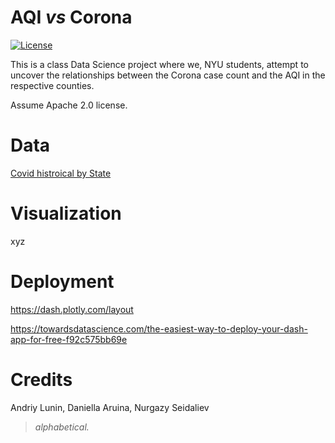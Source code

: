 # AQI _vs_ Corona




[![License](https://img.shields.io/badge/License-Apache%202.0-blue.svg)](https://github.com/moon1ock/AQI_vs_Corona/blob/main/LICENSE)


This is a class Data Science project where we, NYU students, attempt to uncover the relationships between the Corona case count and the AQI in the respective counties.

Assume Apache 2.0 license.

# Data

[Covid histroical by State](https://covidtracking.com/data/download/all-states-history.csv)


# Visualization

xyz


# Deployment 

https://dash.plotly.com/layout

https://towardsdatascience.com/the-easiest-way-to-deploy-your-dash-app-for-free-f92c575bb69e


# Credits 

Andriy Lunin, Daniella Aruina, Nurgazy Seidaliev 
> _alphabetical._ 
